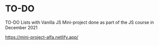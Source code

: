 # TO-DO
 TO-DO Lists with Vanilla JS
 Mini-project done as part of the JS course in December 2021


https://mini-project-alfa.netlify.app/
